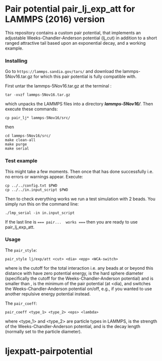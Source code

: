 # Pair potential pair_lj_exp_att for LAMMPS (2016) version

This repository contains a custom pair potential, that implements an adjustable Weeks-Chandler-Anderson potential (lj_cut) in addition to a short ranged attractive tail based upon an exponential decay, and a working example.

### Installing

Go to `https://lammps.sandia.gov/tars/` and download the lammps-5Nov16.tar.gz for which this pair potential is fully compatible with.

First untar the lammps-5Nov16.tar.gz at the terminal :
```
tar -xvzf lammps-5Nov16.tar.gz
```
which unpacks the LAMMPS files into a directory ***lammps-5Nov16/***. Then execute these commands:
```
cp pair_lj* lammps-5Nov16/src/
```
then
```
cd lammps-5Nov16/src/
make clean-all
make purge
make serial
```

### Test example

This might take a few moments. Then once that has done successfully i.e. no errors or warnings appear. Execute:
```
cp ../../config.txt $PWD
cp ../../in.input_script $PWD
```
Then to check everything works we run a test simulation with 2 beads. You simply run this on the command line:
```
./lmp_serial -in in.input_script
```
If the last line is `=== pair...  works ===` then you are ready to use pair_lj_exp_att.

### Usage

The `pair_style`:

```
pair_style lj/exp/att <cut> <dia> <epp> <WCA-switch>
```
where <cut> is the cutoff for the total interaction i.e. any beads at or beyond this distance with have zero potential energy, <dia> is the hard sphere diameter (specifically the cutoff for the Weeks-Chandler-Anderson potential) and is smaller than <cut>, <epp> is the minimum of the pair potential (at <dia), and <WCA-switch> switches the Weeks-Chandler-Anderson potential on/off, e.g., if you wanted to use another repulsive energy potential instead.

The `pair_coeff`:
```
pair_coeff <type_1> <type_2> <eps> <lambda>
```
where <type_1> and <type_2> are particle types in LAMMPS, <eps> is the strength of the Weeks-Chandler-Anderson potential, and <lambda> is the decay length (normally set to the particle diameter).

# ljexpatt-pairpotential
